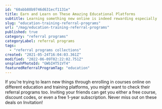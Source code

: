 ```yaml
---
id: "60abb88b9746d631ecf1131e"
title: Earn and Learn on These Amazing Educational Platforms
subtitle: Learning something new online is indeed rewarding especially if there are added perks!
slug: "education-training-referral-programs"
url: "/mag/education-training-referral-programs"
published: true
category: "referral programs"
categoryLabel: referral programs
tags:
  - "referral programs collections"
created: "2021-05-24T16:04:03.361Z"
modified: "2022-06-09T02:22:02.751Z"
unsplashPhotoId: "GWbIHT51VT4"
featuredReferralProgramTag: "education"
---
```

If you're trying to learn new things through enrolling in courses online on different education and training platforms, you might want to check their referral programs too. Inviting your friends can get you either a free course, discount codes, or even a free 1-year subscription. Never miss out on these deals on Invitation!